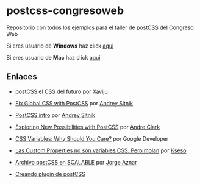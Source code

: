 # postcss-congresoweb
Repositorio con todos los ejemplos para el taller de postCSS del Congreso Web


Si eres usuario de **Windows** haz click [aqui](https://github.com/jorgeatgu/postcss-congresoweb/tree/master/win)

Si eres usuario de **Mac** haz click [aqui](https://github.com/jorgeatgu/postcss-congresoweb/tree/master/mac)


## Enlaces

- [postCSS el CSS del futuro](https://docs.google.com/presentation/d/1nVcaj1yLoVTdCm1hpOMAQEeP96JerbnM5XE74Rd_4iQ/edit#slide=id.g35f391192_00) por [Xaviju](https://twitter.com/xaviju)

- [Fix Global CSS with PostCSS](http://ai.github.io/postcss-isolation/#1) por [Andrey Sitnik](https://twitter.com/andrey_sitnik)

- [PostCSS intro](http://slides.com/ai/postcss-intro#/) por [Andrey Sitnik](https://twitter.com/andrey_sitnik)

- [Exploring New Possibilities with PostCSS](http://slides.com/davidclark/exploring-postcss#/) por [Andre Clark](https://twitter.com/davidtheclark)

- [CSS Variables: Why Should You Care?](https://developers.google.com/web/updates/2016/02/css-variables-why-should-you-care) por Google Developer

- [Las Custom Properties no son variables CSS. Pero molan](https://escss.blogspot.com.es/2016/02/css-custom-properties-no-variables.html) por [Kseso](https://twitter.com/kseso)

- [Archivo postCSS en SCALABLE](http://jorgeatgu.com/blog/archivo/#postcss) por [Jorge Aznar](http://twitter.com/jorgeatgu)

- [Creando plugin de postCSS](https://css-tricks.com/want-make-postcss-plugin/)
